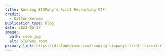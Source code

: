 ```yaml
---
title: Running SIGPwny's First Recruiting CTF
credit:
  - Dillon-Korman
publication_type: blog
date: 2022-05-17
image:
  path: room.jpg
  alt: SIGPwny room
primary_link: https://dillonkorman.com/running-sigpwnys-first-recruiting-ctf/
---
```

